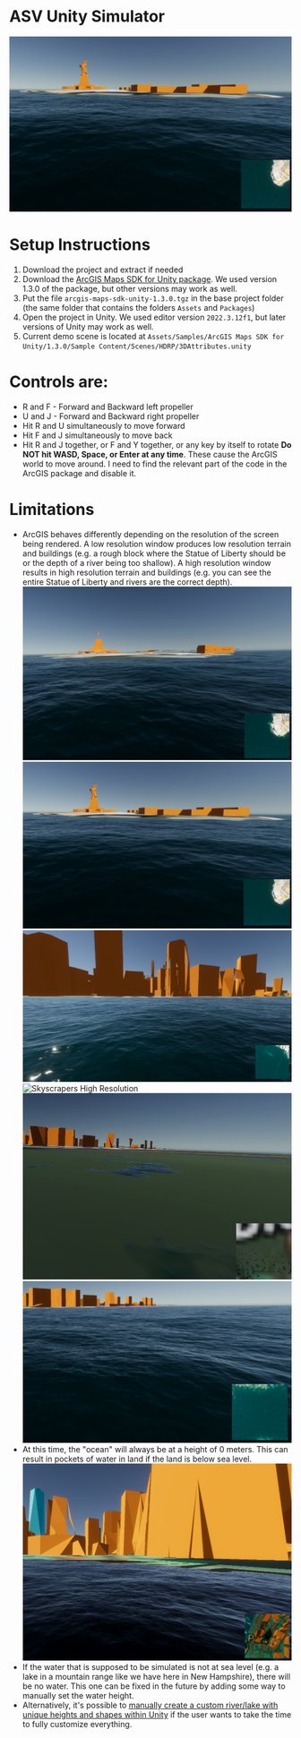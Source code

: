 # ASV Unity Simulator

![Statue of Liberty](docs/Statue%20of%20Liberty%20High%20Resolution.png)

# Setup Instructions

1. Download the project and extract if needed
2. Download the [ArcGIS Maps SDK for Unity package](https://developers.arcgis.com/unity/). We used version 1.3.0 of the package, but other versions may work as well.
3. Put the file `arcgis-maps-sdk-unity-1.3.0.tgz` in the base project folder (the same folder that contains the folders `Assets` and `Packages`)
4. Open the project in Unity. We used editor version `2022.3.12f1`, but later versions of Unity may work as well.
5. Current demo scene is located at `Assets/Samples/ArcGIS Maps SDK for Unity/1.3.0/Sample Content/Scenes/HDRP/3DAttributes.unity`

# Controls are:
* R and F - Forward and Backward left propeller
* U and J - Forward and Backward right propeller
* Hit R and U simultaneously to move forward
* Hit F and J simultaneously to move back
* Hit R and J together, or F and Y together, or any key by itself to rotate
**Do NOT hit WASD, Space, or Enter at any time**. These cause the ArcGIS world to move around. I need to find the relevant part of the code in the ArcGIS package and disable it.

# Limitations
* ArcGIS behaves differently depending on the resolution of the screen being rendered. A low resolution window produces low resolution terrain and buildings (e.g. a rough block where the Statue of Liberty should be or the depth of a river being too shallow). A high resolution window results in high resolution terrain and buildings (e.g. you can see the entire Statue of Liberty and rivers are the correct depth).
![Statue of Liberty Low Resolution](docs/Statue%20of%20Liberty%20Low%20Resolution.png) ![Statue of Liberty High Resolution](docs/Statue%20of%20Liberty%20High%20Resolution.png)
![Skyscrapers Low Resolution](docs/Skyscrapers%20Low%20Resolution.png) ![Skyscrapers High Resolution](docs/Skyscrapers%20High%20Resolution.png)
![River Level Low Resolution](docs/River%20water%20level%20Low%20Resolution.png) ![River Level High Resolution](docs/River%20water%20level%20High%20Resolution.png)
* At this time, the "ocean" will always be at a height of 0 meters. This can result in pockets of water in land if the land is below sea level.
![Water when land is below sea level](docs/Water%20where%20there%20should%20be%20none%20example.png)
* If the water that is supposed to be simulated is not at sea level (e.g. a lake in a mountain range like we have here in New Hampshire), there will be no water. This one can be fixed in the future by adding some way to manually set the water height.
* Alternatively, it's possible to [manually create a custom river/lake with unique heights and shapes within Unity](https://blog.unity.com/engine-platform/new-hdrp-water-system-in-2022-lts-and-2023-1) if the user wants to take the time to fully customize everything.
